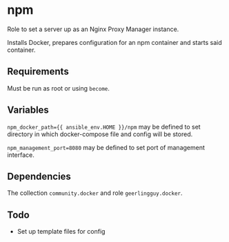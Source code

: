 npm
=========

Role to set a server up as an Nginx Proxy Manager instance.

Installs Docker, prepares configuration for an npm container and starts said container.

Requirements
------------

Must be run as root or using `become`.

Variables
------------

`npm_docker_path={{ ansible_env.HOME }}/npm` may be defined
to set directory in which docker-compose file and config will be stored.

`npm_management_port=8080` may be defined to set port of management interface.

Dependencies
------------

The collection `community.docker` and role `geerlingguy.docker`.

Todo
------------

- Set up template files for config
